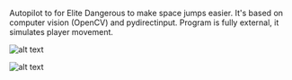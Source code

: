 Autopilot to for Elite Dangerous to make space jumps easier. It's based on computer vision (OpenCV) and pydirectinput.
Program is fully external, it simulates player movement.

![alt text](https://i.ibb.co/XyCB2k8/1.png)

![alt text](https://i.ibb.co/hZJsmwq/image.png)
